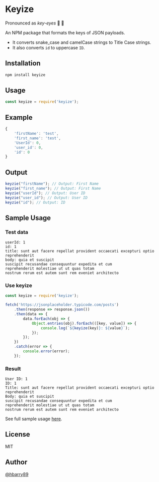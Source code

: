 # Keyize
Pronounced as *key-eyes* 🔑 👀

An NPM package that formats the keys of JSON payloads.
- It converts snake_case and camelCase strings to Title Case strings.
- It also converts ```id``` to uppercase ```ID```.

## Installation
```bash
npm install keyize
```

## Usage
```javascript
const keyize = require('keyize');
```

## Example
```javascript
{
    'firstName': 'test',
    'first_name': 'test',
    'UserId': 0,
    'user_id': 0,
    'id': 0
}
```

## Output
```javascript
keyzie("firstName"); // Output: First Name
keyzie("first_name"); // Output: First Name
keyzie("userId"); // Output: User ID
keyzie("user_id"); // Output: User ID
keyzie("id"); // Output: ID
```

## Sample Usage

### Test data
```
userId: 1
id: 1
title: sunt aut facere repellat provident occaecati excepturi optio reprehenderit
body: quia et suscipit
suscipit recusandae consequuntur expedita et cum
reprehenderit molestiae ut ut quas totam
nostrum rerum est autem sunt rem eveniet architecto
```

### Use keyize
```javascript
const keyize = require('keyize');

fetch('https://jsonplaceholder.typicode.com/posts')
    .then(response => response.json())
    .then(data => {
        data.forEach(obj => {
            Object.entries(obj).forEach(([key, value]) => {
                console.log(`${keyize(key)}: ${value}`);
            });
        }); 
    })
    .catch(error => {
        console.error(error);
    });
```

### Result

```
User ID: 1
ID: 1
Title: sunt aut facere repellat provident occaecati excepturi optio reprehenderit
Body: quia et suscipit
suscipit recusandae consequuntur expedita et cum
reprehenderit molestiae ut ut quas totam
nostrum rerum est autem sunt rem eveniet architecto
```

See full sample usage [here](https://github.com/hbarry89/keyize-testing).

## License
MIT

## Author
[@hbarry89](https://github.com/hbarry89)
